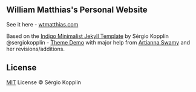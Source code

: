 ## William Matthias's Personal Website 

See it here - [wtmatthias.com](http://wtmatthias.com)

Based on the [Indigo Minimalist Jekyll Template](https://github.com/sergiokopplin/indigo) by Sérgio Kopplin @sergiokopplin - [Theme Demo](http://sergiokopplin.github.io/indigo/) with major help from [Artianna Swamy](https://github.com/aannasw/aannasw.github.io.git) and her revisions/additions.


## License

[MIT](http://kopplin.mit-license.org/) License © Sérgio Kopplin
